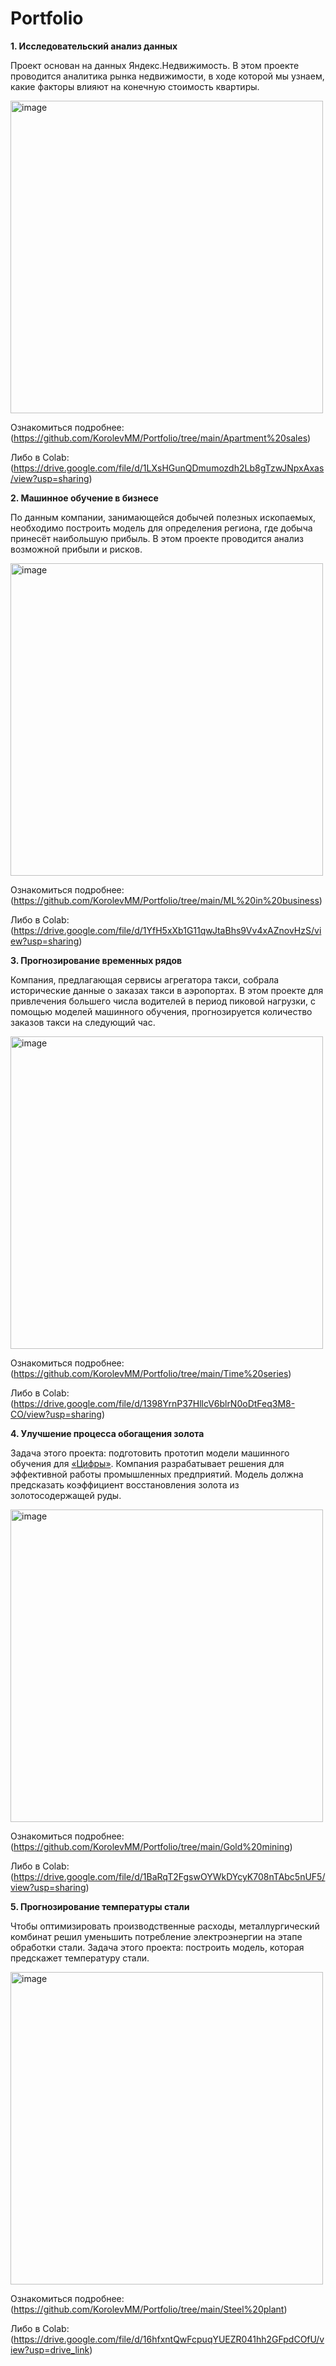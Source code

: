 # Portfolio

**1. Исследовательский анализ данных**

   Проект основан на данных Яндекс.Недвижимость. В этом проекте проводится аналитика рынка недвижимости, в ходе которой мы узнаем, какие факторы влияют на конечную стоимость квартиры.
   
   <img width="500" alt="image" src="https://github.com/KorolevMM/Portfolio/assets/132676205/003a2ce9-a23f-406c-bf80-e185c6717597">
   
   Ознакомиться подробнее: (https://github.com/KorolevMM/Portfolio/tree/main/Apartment%20sales)
   
   Либо в Colab: (https://drive.google.com/file/d/1LXsHGunQDmumozdh2Lb8gTzwJNpxAxas/view?usp=sharing)
   
**2. Машинное обучение в бизнесе**
   
   По данным компании, занимающейся добычей полезных ископаемых, необходимо построить модель для определения региона, где добыча принесёт наибольшую прибыль. В этом проекте проводится анализ возможной прибыли и рисков.
   
   <img width="500" alt="image" src="https://github.com/KorolevMM/Portfolio/assets/132676205/24266995-f7f4-4c2a-81bd-e60fd3e3ca42">
   
   Ознакомиться подробнее: (https://github.com/KorolevMM/Portfolio/tree/main/ML%20in%20business)   
   
   Либо в Colab: (https://drive.google.com/file/d/1YfH5xXb1G11qwJtaBhs9Vv4xAZnovHzS/view?usp=sharing)
   
**3. Прогнозирование временных рядов**

   Компания, предлагающая сервисы агрегатора такси, собрала исторические данные о заказах такси в аэропортах. В этом проекте для привлечения большего числа водителей в период пиковой нагрузки, с помощью моделей машинного обучения, прогнозируется количество заказов такси на следующий час.
   
   <img width="500" alt="image" src="https://github.com/KorolevMM/Portfolio/assets/132676205/822e0285-401b-4368-a4a9-85877c36af14">
   
   Ознакомиться подробнее: (https://github.com/KorolevMM/Portfolio/tree/main/Time%20series)
   
   Либо в Colab: (https://drive.google.com/file/d/1398YrnP37HllcV6blrN0oDtFeq3M8-CO/view?usp=sharing)

   **4. Улучшение процесса обогащения золота**

   Задача этого проекта: подготовить прототип модели машинного обучения для [«Цифры»](http://zyfra.com/). 
Компания разрабатывает решения для эффективной работы промышленных предприятий. Модель должна предсказать коэффициент восстановления золота из золотосодержащей руды.
   
   <img width="500" alt="image" src="https://github.com/KorolevMM/Portfolio/assets/132676205/222a11d0-90a2-4aab-846b-b71938cfb334">
   
   Ознакомиться подробнее: (https://github.com/KorolevMM/Portfolio/tree/main/Gold%20mining)
   
   Либо в Colab: (https://drive.google.com/file/d/1BaRqT2FgswOYWkDYcyK708nTAbc5nUF5/view?usp=sharing)

   **5. Прогнозирование температуры стали**

   Чтобы оптимизировать производственные расходы, металлургический комбинат решил уменьшить потребление электроэнергии на этапе обработки стали. 
   Задача этого проекта: построить модель, которая предскажет температуру стали.

   <img width="500"  alt="image" src="https://github.com/KorolevMM/Portfolio/assets/132676205/6c89a03c-e304-4d04-9556-bd53f1c19b08">

   Ознакомиться подробнее: (https://github.com/KorolevMM/Portfolio/tree/main/Steel%20plant)

   Либо в Colab: (https://drive.google.com/file/d/16hfxntQwFcpuqYUEZR041hh2GFpdCOfU/view?usp=drive_link)
